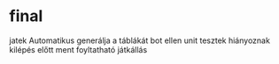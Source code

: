 # final
jatek
Automatikus generálja a táblákát
bot ellen
unit tesztek hiányoznak
kilépés előtt ment
foyltatható játkállás
